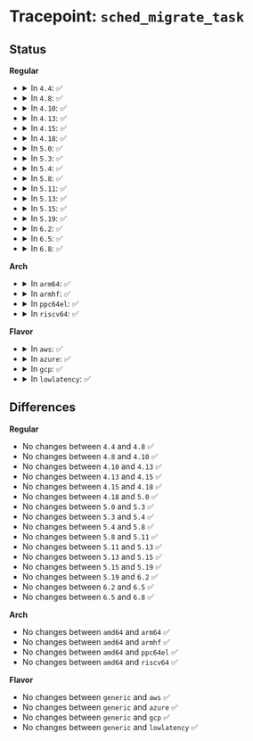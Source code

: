 # Tracepoint: <code>sched_migrate_task</code>

## Status
<b>Regular</b>
<ul>
<li>
<details>
<summary>In <code>4.4</code>: ✅</summary>

Event:

```c
struct trace_event_raw_sched_migrate_task {
    struct trace_entry ent;
    char comm[16];
    pid_t pid;
    int prio;
    int orig_cpu;
    int dest_cpu;
    char __data[0];
};
```
Function:

```c
void trace_event_raw_event_sched_migrate_task(void *__data, struct task_struct *p, int dest_cpu);
```
</details>
</li>
<li>
<details>
<summary>In <code>4.8</code>: ✅</summary>

Event:

```c
struct trace_event_raw_sched_migrate_task {
    struct trace_entry ent;
    char comm[16];
    pid_t pid;
    int prio;
    int orig_cpu;
    int dest_cpu;
    char __data[0];
};
```
Function:

```c
void trace_event_raw_event_sched_migrate_task(void *__data, struct task_struct *p, int dest_cpu);
```
</details>
</li>
<li>
<details>
<summary>In <code>4.10</code>: ✅</summary>

Event:

```c
struct trace_event_raw_sched_migrate_task {
    struct trace_entry ent;
    char comm[16];
    pid_t pid;
    int prio;
    int orig_cpu;
    int dest_cpu;
    char __data[0];
};
```
Function:

```c
void trace_event_raw_event_sched_migrate_task(void *__data, struct task_struct *p, int dest_cpu);
```
</details>
</li>
<li>
<details>
<summary>In <code>4.13</code>: ✅</summary>

Event:

```c
struct trace_event_raw_sched_migrate_task {
    struct trace_entry ent;
    char comm[16];
    pid_t pid;
    int prio;
    int orig_cpu;
    int dest_cpu;
    char __data[0];
};
```
Function:

```c
void trace_event_raw_event_sched_migrate_task(void *__data, struct task_struct *p, int dest_cpu);
```
</details>
</li>
<li>
<details>
<summary>In <code>4.15</code>: ✅</summary>

Event:

```c
struct trace_event_raw_sched_migrate_task {
    struct trace_entry ent;
    char comm[16];
    pid_t pid;
    int prio;
    int orig_cpu;
    int dest_cpu;
    char __data[0];
};
```
Function:

```c
void trace_event_raw_event_sched_migrate_task(void *__data, struct task_struct *p, int dest_cpu);
```
</details>
</li>
<li>
<details>
<summary>In <code>4.18</code>: ✅</summary>

Event:

```c
struct trace_event_raw_sched_migrate_task {
    struct trace_entry ent;
    char comm[16];
    pid_t pid;
    int prio;
    int orig_cpu;
    int dest_cpu;
    char __data[0];
};
```
Function:

```c
void trace_event_raw_event_sched_migrate_task(void *__data, struct task_struct *p, int dest_cpu);
```
</details>
</li>
<li>
<details>
<summary>In <code>5.0</code>: ✅</summary>

Event:

```c
struct trace_event_raw_sched_migrate_task {
    struct trace_entry ent;
    char comm[16];
    pid_t pid;
    int prio;
    int orig_cpu;
    int dest_cpu;
    char __data[0];
};
```
Function:

```c
void trace_event_raw_event_sched_migrate_task(void *__data, struct task_struct *p, int dest_cpu);
```
</details>
</li>
<li>
<details>
<summary>In <code>5.3</code>: ✅</summary>

Event:

```c
struct trace_event_raw_sched_migrate_task {
    struct trace_entry ent;
    char comm[16];
    pid_t pid;
    int prio;
    int orig_cpu;
    int dest_cpu;
    char __data[0];
};
```
Function:

```c
void trace_event_raw_event_sched_migrate_task(void *__data, struct task_struct *p, int dest_cpu);
```
</details>
</li>
<li>
<details>
<summary>In <code>5.4</code>: ✅</summary>

Event:

```c
struct trace_event_raw_sched_migrate_task {
    struct trace_entry ent;
    char comm[16];
    pid_t pid;
    int prio;
    int orig_cpu;
    int dest_cpu;
    char __data[0];
};
```
Function:

```c
void trace_event_raw_event_sched_migrate_task(void *__data, struct task_struct *p, int dest_cpu);
```
</details>
</li>
<li>
<details>
<summary>In <code>5.8</code>: ✅</summary>

Event:

```c
struct trace_event_raw_sched_migrate_task {
    struct trace_entry ent;
    char comm[16];
    pid_t pid;
    int prio;
    int orig_cpu;
    int dest_cpu;
    char __data[0];
};
```
Function:

```c
void trace_event_raw_event_sched_migrate_task(void *__data, struct task_struct *p, int dest_cpu);
```
</details>
</li>
<li>
<details>
<summary>In <code>5.11</code>: ✅</summary>

Event:

```c
struct trace_event_raw_sched_migrate_task {
    struct trace_entry ent;
    char comm[16];
    pid_t pid;
    int prio;
    int orig_cpu;
    int dest_cpu;
    char __data[0];
};
```
Function:

```c
void trace_event_raw_event_sched_migrate_task(void *__data, struct task_struct *p, int dest_cpu);
```
</details>
</li>
<li>
<details>
<summary>In <code>5.13</code>: ✅</summary>

Event:

```c
struct trace_event_raw_sched_migrate_task {
    struct trace_entry ent;
    char comm[16];
    pid_t pid;
    int prio;
    int orig_cpu;
    int dest_cpu;
    char __data[0];
};
```
Function:

```c
void trace_event_raw_event_sched_migrate_task(void *__data, struct task_struct *p, int dest_cpu);
```
</details>
</li>
<li>
<details>
<summary>In <code>5.15</code>: ✅</summary>

Event:

```c
struct trace_event_raw_sched_migrate_task {
    struct trace_entry ent;
    char comm[16];
    pid_t pid;
    int prio;
    int orig_cpu;
    int dest_cpu;
    char __data[0];
};
```
Function:

```c
void trace_event_raw_event_sched_migrate_task(void *__data, struct task_struct *p, int dest_cpu);
```
</details>
</li>
<li>
<details>
<summary>In <code>5.19</code>: ✅</summary>

Event:

```c
struct trace_event_raw_sched_migrate_task {
    struct trace_entry ent;
    char comm[16];
    pid_t pid;
    int prio;
    int orig_cpu;
    int dest_cpu;
    char __data[0];
};
```
Function:

```c
void trace_event_raw_event_sched_migrate_task(void *__data, struct task_struct *p, int dest_cpu);
```
</details>
</li>
<li>
<details>
<summary>In <code>6.2</code>: ✅</summary>

Event:

```c
struct trace_event_raw_sched_migrate_task {
    struct trace_entry ent;
    char comm[16];
    pid_t pid;
    int prio;
    int orig_cpu;
    int dest_cpu;
    char __data[0];
};
```
Function:

```c
void trace_event_raw_event_sched_migrate_task(void *__data, struct task_struct *p, int dest_cpu);
```
</details>
</li>
<li>
<details>
<summary>In <code>6.5</code>: ✅</summary>

Event:

```c
struct trace_event_raw_sched_migrate_task {
    struct trace_entry ent;
    char comm[16];
    pid_t pid;
    int prio;
    int orig_cpu;
    int dest_cpu;
    char __data[0];
};
```
Function:

```c
void trace_event_raw_event_sched_migrate_task(void *__data, struct task_struct *p, int dest_cpu);
```
</details>
</li>
<li>
<details>
<summary>In <code>6.8</code>: ✅</summary>

Event:

```c
struct trace_event_raw_sched_migrate_task {
    struct trace_entry ent;
    char comm[16];
    pid_t pid;
    int prio;
    int orig_cpu;
    int dest_cpu;
    char __data[0];
};
```
Function:

```c
void trace_event_raw_event_sched_migrate_task(void *__data, struct task_struct *p, int dest_cpu);
```
</details>
</li>
</ul>
<b>Arch</b>
<ul>
<li>
<details>
<summary>In <code>arm64</code>: ✅</summary>

Event:

```c
struct trace_event_raw_sched_migrate_task {
    struct trace_entry ent;
    char comm[16];
    pid_t pid;
    int prio;
    int orig_cpu;
    int dest_cpu;
    char __data[0];
};
```
Function:

```c
void trace_event_raw_event_sched_migrate_task(void *__data, struct task_struct *p, int dest_cpu);
```
</details>
</li>
<li>
<details>
<summary>In <code>armhf</code>: ✅</summary>

Event:

```c
struct trace_event_raw_sched_migrate_task {
    struct trace_entry ent;
    char comm[16];
    pid_t pid;
    int prio;
    int orig_cpu;
    int dest_cpu;
    char __data[0];
};
```
Function:

```c
void trace_event_raw_event_sched_migrate_task(void *__data, struct task_struct *p, int dest_cpu);
```
</details>
</li>
<li>
<details>
<summary>In <code>ppc64el</code>: ✅</summary>

Event:

```c
struct trace_event_raw_sched_migrate_task {
    struct trace_entry ent;
    char comm[16];
    pid_t pid;
    int prio;
    int orig_cpu;
    int dest_cpu;
    char __data[0];
};
```
Function:

```c
void trace_event_raw_event_sched_migrate_task(void *__data, struct task_struct *p, int dest_cpu);
```
</details>
</li>
<li>
<details>
<summary>In <code>riscv64</code>: ✅</summary>

Event:

```c
struct trace_event_raw_sched_migrate_task {
    struct trace_entry ent;
    char comm[16];
    pid_t pid;
    int prio;
    int orig_cpu;
    int dest_cpu;
    char __data[0];
};
```
Function:

```c
void trace_event_raw_event_sched_migrate_task(void *__data, struct task_struct *p, int dest_cpu);
```
</details>
</li>
</ul>
<b>Flavor</b>
<ul>
<li>
<details>
<summary>In <code>aws</code>: ✅</summary>

Event:

```c
struct trace_event_raw_sched_migrate_task {
    struct trace_entry ent;
    char comm[16];
    pid_t pid;
    int prio;
    int orig_cpu;
    int dest_cpu;
    char __data[0];
};
```
Function:

```c
void trace_event_raw_event_sched_migrate_task(void *__data, struct task_struct *p, int dest_cpu);
```
</details>
</li>
<li>
<details>
<summary>In <code>azure</code>: ✅</summary>

Event:

```c
struct trace_event_raw_sched_migrate_task {
    struct trace_entry ent;
    char comm[16];
    pid_t pid;
    int prio;
    int orig_cpu;
    int dest_cpu;
    char __data[0];
};
```
Function:

```c
void trace_event_raw_event_sched_migrate_task(void *__data, struct task_struct *p, int dest_cpu);
```
</details>
</li>
<li>
<details>
<summary>In <code>gcp</code>: ✅</summary>

Event:

```c
struct trace_event_raw_sched_migrate_task {
    struct trace_entry ent;
    char comm[16];
    pid_t pid;
    int prio;
    int orig_cpu;
    int dest_cpu;
    char __data[0];
};
```
Function:

```c
void trace_event_raw_event_sched_migrate_task(void *__data, struct task_struct *p, int dest_cpu);
```
</details>
</li>
<li>
<details>
<summary>In <code>lowlatency</code>: ✅</summary>

Event:

```c
struct trace_event_raw_sched_migrate_task {
    struct trace_entry ent;
    char comm[16];
    pid_t pid;
    int prio;
    int orig_cpu;
    int dest_cpu;
    char __data[0];
};
```
Function:

```c
void trace_event_raw_event_sched_migrate_task(void *__data, struct task_struct *p, int dest_cpu);
```
</details>
</li>
</ul>

## Differences
<b>Regular</b>
<ul>
<li>
No changes between <code>4.4</code> and <code>4.8</code> ✅
</li>
<li>
No changes between <code>4.8</code> and <code>4.10</code> ✅
</li>
<li>
No changes between <code>4.10</code> and <code>4.13</code> ✅
</li>
<li>
No changes between <code>4.13</code> and <code>4.15</code> ✅
</li>
<li>
No changes between <code>4.15</code> and <code>4.18</code> ✅
</li>
<li>
No changes between <code>4.18</code> and <code>5.0</code> ✅
</li>
<li>
No changes between <code>5.0</code> and <code>5.3</code> ✅
</li>
<li>
No changes between <code>5.3</code> and <code>5.4</code> ✅
</li>
<li>
No changes between <code>5.4</code> and <code>5.8</code> ✅
</li>
<li>
No changes between <code>5.8</code> and <code>5.11</code> ✅
</li>
<li>
No changes between <code>5.11</code> and <code>5.13</code> ✅
</li>
<li>
No changes between <code>5.13</code> and <code>5.15</code> ✅
</li>
<li>
No changes between <code>5.15</code> and <code>5.19</code> ✅
</li>
<li>
No changes between <code>5.19</code> and <code>6.2</code> ✅
</li>
<li>
No changes between <code>6.2</code> and <code>6.5</code> ✅
</li>
<li>
No changes between <code>6.5</code> and <code>6.8</code> ✅
</li>
</ul>
<b>Arch</b>
<ul>
<li>
No changes between <code>amd64</code> and <code>arm64</code> ✅
</li>
<li>
No changes between <code>amd64</code> and <code>armhf</code> ✅
</li>
<li>
No changes between <code>amd64</code> and <code>ppc64el</code> ✅
</li>
<li>
No changes between <code>amd64</code> and <code>riscv64</code> ✅
</li>
</ul>
<b>Flavor</b>
<ul>
<li>
No changes between <code>generic</code> and <code>aws</code> ✅
</li>
<li>
No changes between <code>generic</code> and <code>azure</code> ✅
</li>
<li>
No changes between <code>generic</code> and <code>gcp</code> ✅
</li>
<li>
No changes between <code>generic</code> and <code>lowlatency</code> ✅
</li>
</ul>
